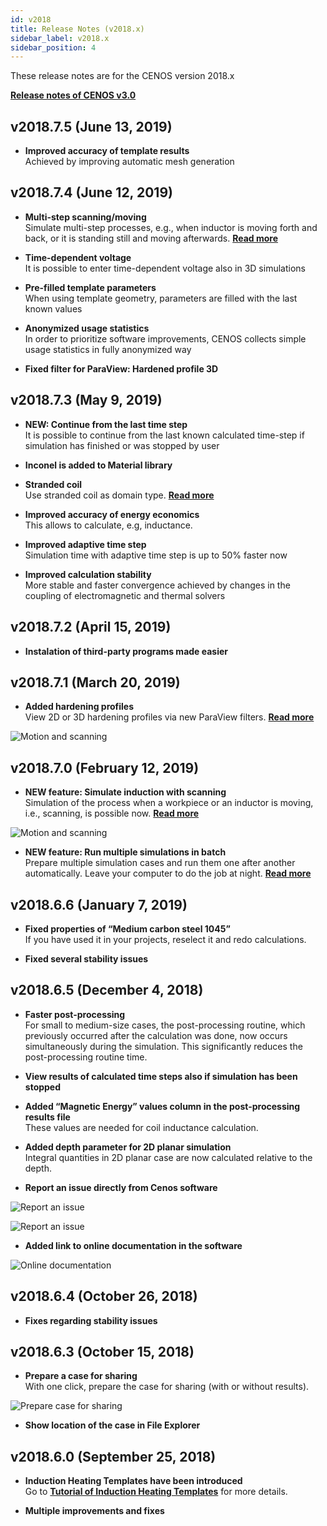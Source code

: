 ```yaml
---
id: v2018
title: Release Notes (v2018.x)
sidebar_label: v2018.x
sidebar_position: 4
---
```


These release notes are for the CENOS version 2018.x 

[**Release notes of CENOS v3.0**](/latest)

## v2018.7.5 (June 13, 2019)
* **Improved accuracy of template results**  
    Achieved by improving automatic mesh generation

## v2018.7.4 (June 12, 2019)
* **Multi-step scanning/moving**  
    Simulate multi-step processes, e.g., when inductor is moving forth and back, or it is standing still and moving afterwards. [**Read more**](/scanning-applications)

* **Time-dependent voltage**  
    It is possible to enter time-dependent voltage also in 3D simulations

* **Pre-filled template parameters**  
    When using template geometry, parameters are filled with the last known values 

* **Anonymized usage statistics**  
    In order to prioritize software improvements, CENOS collects simple usage statistics in fully anonymized way
    
* **Fixed filter for ParaView: Hardened profile 3D**

## v2018.7.3 (May 9, 2019)
* **NEW: Continue from the last time step**  
    It is possible to continue from the last known calculated time-step if simulation has finished or was stopped by user
  
* **Inconel is added to Material library**

* **Stranded coil**  
    Use stranded coil as domain type. [**Read more**](/stranded-coil)

* **Improved accuracy of energy economics**  
    This allows to calculate, e.g, inductance.

* **Improved adaptive time step**  
    Simulation time with adaptive time step is up to 50% faster now

* **Improved calculation stability**  
    More stable and faster convergence achieved by changes in the coupling of electromagnetic and thermal solvers 

## v2018.7.2 (April 15, 2019)
* **Instalation of third-party programs made easier**  

## v2018.7.1 (March 20, 2019)
* **Added hardening profiles**  
    View 2D or 3D hardening profiles via new ParaView filters. [**Read more**](/results#hardened-zone)
    
<p align="center">

![Motion and scanning](assets/hardened-profile.png)

</p>

## v2018.7.0 (February 12, 2019)

* **NEW feature: Simulate induction with scanning**  
    Simulation of the process when a workpiece or an inductor is moving, i.e., scanning, is possible now. [**Read more**](/scanning)
    
<p align="center">

![Motion and scanning](assets/1.png)

</p>

* **NEW feature: Run multiple simulations in batch**  
    Prepare multiple simulation cases and run them one after another automatically. Leave your computer to do the job at night. [**Read more**](/batch-running)

## v2018.6.6 (January 7, 2019)

* **Fixed properties of “Medium carbon steel 1045”**  
    If you have used it in your projects, reselect it and redo calculations.

* **Fixed several stability issues**

## v2018.6.5 (December 4, 2018)

* **Faster post-processing**  
    For small to medium-size cases, the post-processing routine, which previously occurred after the calculation was done, now occurs simultaneously during the simulation. This significantly reduces the post-processing routine time.

* **View results of calculated time steps also if simulation has been stopped**

* **Added “Magnetic Energy” values column in the post-processing results file**  
    These values are needed for coil inductance calculation.

* **Added depth parameter for 2D planar simulation**  
    Integral quantities in 2D planar case are now calculated relative to the depth.

* **Report an issue directly from Cenos software**

    
<p align="center">

![Report an issue](assets/issue-button.jpg)

</p>


<p align="center">

![Report an issue](assets/issue-view.png)

</p>

* **Added link to online documentation in the software**
    
<p align="center">

![Online documentation](assets/help-button.jpg)

</p>

## v2018.6.4 (October 26, 2018)

* **Fixes regarding stability issues**

## v2018.6.3 (October 15, 2018)

* **Prepare a case for sharing**  
    With one click, prepare the case for sharing (with or without results).


<p align="center">

![Prepare case for sharing](assets/prepare-for-sharing.png)

</p>

* **Show location of the case in File Explorer** 

## v2018.6.0 (September 25, 2018)

* **Induction Heating Templates have been introduced**  
    Go to [**Tutorial of Induction Heating Templates**](/billet) for more details.
   
* **Multiple improvements and fixes**

